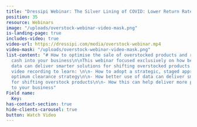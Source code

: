 ```yaml
---
title: "Dressipi Webinar: The Silver Lining of COVID: Lower Return Rates - But Don't Get Too Comfortable"
position: 35
resource: Webinars
image: "/uploads/overstock-webinar-video-mask.png"
is-landing-page: true
includes-video: true
video-url: https://dressipi.com/media/overstock-webinar.mp4
video-mask: "/uploads/overstock-webinar-video-mask.png"
list-content: "# How to optimise the sale of overstocked products and release maximum
  cash into your business\n\nThis webinar focused exclusively on how better use of
  data can deliver smarter solutions for shifting overstocked products. Watch the
  video recording to learn: \n\n- How to adopt a strategic, staged approach for the
  optimum clearance strategy\n\n- How better use of data can deliver smarter solutions
  for shifting overstock products\n\n- How this can help deliver more profit and cash
  to your business"
Field name:
  Key: 
has-contact-section: true
hide-clients-carousel: true
button: Watch Video
---
```


